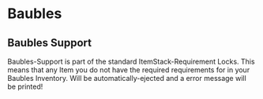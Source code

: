 # Baubles

## Baubles Support
Baubles-Support is part of the standard ItemStack-Requirement Locks.
This means that any Item you do not have the required requirements for in your Baubles Inventory.
Will be automatically-ejected and a error message will be printed!
